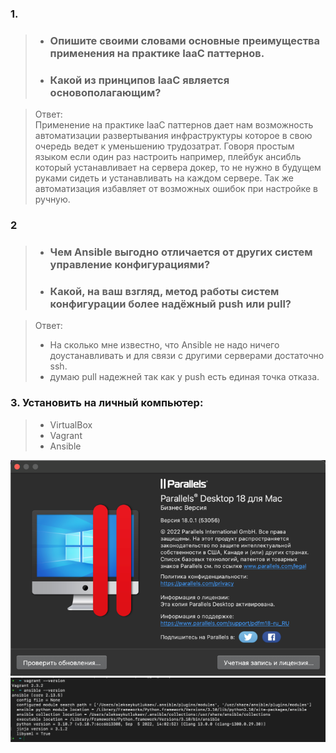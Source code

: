 ### 1.
> - ### Опишите своими словами основные преимущества применения на практике IaaC паттернов.  
> - ### Какой из принципов IaaC является основополагающим? 

>Ответ:   
Применение на практике IaaC паттернов дает нам возможность автоматизации развертывания инфраструктуры которое в свою очередь ведет к уменьшению трудозатрат. Говоря простым языком если один раз настроить например, плейбук ансибль который устанавливает на сервера докер, то не нужно в будущем руками сидеть и устанавливать на каждом сервере. Так же автоматизация избавляет от возможных ошибок при настройке в ручную.
### 2
> - ### Чем Ansible выгодно отличается от других систем управление конфигурациями?
> - ### Какой, на ваш взгляд, метод работы систем конфигурации более надёжный push или pull?

>Ответ:
> -  На сколько мне известно, что Ansible не надо ничего доустанавливать и для связи с другими серверами достаточно ssh.  
> - думаю pull надежней так как у push есть единая точка отказа.

### 3. Установить на личный компьютер:
> - VirtualBox  
> - Vagrant  
> - Ansible  

![img_1.png](img_1.png)
![img.png](img.png)
